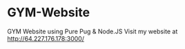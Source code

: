 # GYM-Website
GYM Website using Pure Pug &amp; Node.JS
Visit my website at http://64.227.176.178:3000/ 


